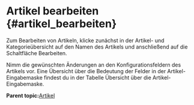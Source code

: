 # Artikel bearbeiten {#artikel_bearbeiten}

Zum Bearbeiten von Artikeln, klicke zunächst in der Artikel- und Kategorieübersicht auf den Namen des Artikels und anschließend auf die Schaltfläche Bearbeiten.

Nimm die gewünschten Änderungen an den Konfigurationsfeldern des Artikels vor. Eine Übersicht über die Bedeutung der Felder in der Artikel-Eingabemaske findest du in der Tabelle Übersicht über die Artikel-Eingabemaske.

**Parent topic:**[Artikel](8_2_Artikel.md)

